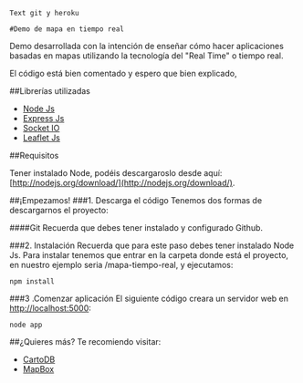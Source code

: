 	
	Text git y heroku	
	
	#Demo de mapa en tiempo real

Demo desarrollada con la intención de enseñar cómo hacer aplicaciones basadas en mapas utilizando la tecnología del "Real Time" o tiempo real.

El código está bien comentado y espero que bien explicado,

##Librerías utilizadas

*	[Node Js](http://nodejs.org/)
*	[Express Js](http://expressjs.com/)
*	[Socket IO](http://socket.io/)
*	[Leaflet Js](http://leafletjs.com/)

##Requisitos

Tener instalado Node, podéis descargaroslo desde aquí: [http://nodejs.org/download/](http://nodejs.org/download/).


##¡Empezamos!
###1. Descarga el código
Tenemos dos formas de descargarnos el proyecto:

####Git
Recuerda que debes tener instalado y configurado Github.

###2. Instalación
Recuerda que para este paso debes tener instalado Node Js. Para instalar tenemos que entrar en la carpeta donde está el proyecto, en nuestro ejemplo seria /mapa-tiempo-real, y ejecutamos:

	npm install

###3 .Comenzar aplicación
El siguiente código creara un servidor web en [http://localhost:5000](http://localhost:5000):

	node app

##¿Quieres más?
Te recomiendo visitar:

*	[CartoDB](http://cartodb.com)
*	[MapBox](httep://mapbox.com)

